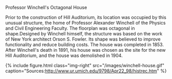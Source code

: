 Professor Winchell's Octagonal House

Prior to the construction of Hill Auditorium, its location was occupied by this unusual structure, the home of Professor Alexander Winchell of the Physics and Civil Engineering Faculty. The floorplan was octagonal in shape.Designed by Winchell himself, the structure was based on the work of New York architect Orson S. Fowler. Its shape was believed to improve functionality and reduce building costs. The house was completed in 1853. After Winchell's death in 1891, his house was chosen as the site for the new Hill Auditorium, and the house was demolished in 1904.

{% include figure.html class="img-right" src="/images/winchell-house.gif" caption="Sources:http://www.ur.umich.edu/9798/Apr22_98/histrec.htm" %}
